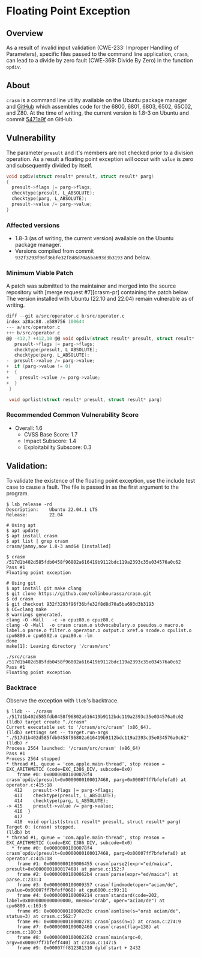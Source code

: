 # Floating Point Exception

## Overview

As a result of invalid input validation (CWE-233: Improper Handling of Parameters), specific files passed to the command line application, `crasm`, can lead to a divide by zero fault (CWE-369: Divide By Zero) in the function `opdiv`.

## About

`crasm` is a command line utility available on the Ubuntu package manager and [GitHub][crasm-github] which assembles code for the 6800, 6801, 6803, 6502, 65C02, and Z80. At the time of writing, the current version is 1.8-3 on Ubuntu and commit [5471a9f][5471a9f] on GitHub.

## Vulnerability

The parameter `presult` and it's members are not checked prior to a division operation. As a result a floating point exception will occur with `value` is zero and subsequently divided by itself.

```C
void opdiv(struct result* presult, struct result* parg)
{
  presult->flags |= parg->flags;
  checktype(presult, L_ABSOLUTE);
  checktype(parg, L_ABSOLUTE);
  presult->value /= parg->value;
}
```

### Affected versions

- 1.8-3 (as of writing, the current version) available on the Ubuntu package manager.
- Versions compiled from commit `932f3293f96f36bfe32f8d8d70a5ba693d3b3193` and below.

### Minimum Viable Patch

A patch was submitted to the maintainer and merged into the source repository with [merge request #7][crasm-pr] containing the patch below. The version installed with Ubuntu (22.10 and 22.04) remain vulnerable as of writing.

```c
diff --git a/src/operator.c b/src/operator.c
index a28ac88..e589756 100644
--- a/src/operator.c
+++ b/src/operator.c
@@ -412,7 +412,10 @@ void opdiv(struct result* presult, struct result* parg)
   presult->flags |= parg->flags;
   checktype(presult, L_ABSOLUTE);
   checktype(parg, L_ABSOLUTE);
-  presult->value /= parg->value;
+  if (parg->value != 0)
+  {
+    presult->value /= parg->value;
+  }
 }

 void oprlist(struct result* presult, struct result* parg)
```

### Recommended Common Vulnerability Score

- Overall: 1.6
  - CVSS Base Score: 1.7
  - Impact Subscore: 1.4
  - Exploitability Subscore: 0.3

## Validation:

To validate the existence of the floating point exception, use the include test case to cause a fault. The file is passed in as the first argument to the program.

```shell
$ lsb_release -rd
Description:    Ubuntu 22.04.1 LTS
Release:        22.04

# Using apt
$ apt update
$ apt install crasm
$ apt list | grep crasm
crasm/jammy,now 1.8-3 amd64 [installed]

$ crasm /517d1b402d585fdb0458f96802a616419b9112bdc119a2393c35e034576a0c62
Pass #1
Floating point exception

# Using git
$ apt install git make clang
$ git clone https://github.com/colinbourassa/crasm.git
$ cd crasm
$ git checkout 932f3293f96f36bfe32f8d8d70a5ba693d3b3193
$ CC=clang make
8 warnings generated.
clang -O -Wall   -c -o cpuz80.o cpuz80.c
clang -O -Wall  -o crasm crasm.o stdvocabulary.o pseudos.o macro.o label.o parse.o filter.o operator.o output.o xref.o scode.o cpulist.o cpu6800.o cpu6502.o cpuz80.o -lm
done
make[1]: Leaving directory '/crasm/src'

./src/crasm /517d1b402d585fdb0458f96802a616419b9112bdc119a2393c35e034576a0c62
Pass #1
Floating point exception
```

### Backtrace

Observe the exception with `lldb`'s backtrace.

```text
$ lldb -- ./crasm ./517d1b402d585fdb0458f96802a616419b9112bdc119a2393c35e034576a0c62
(lldb) target create "./crasm"
Current executable set to '/crasm/src/crasm' (x86_64).
(lldb) settings set -- target.run-args  "./517d1b402d585fdb0458f96802a616419b9112bdc119a2393c35e034576a0c62"
(lldb) r
Process 2564 launched: '/crasm/src/crasm' (x86_64)
Pass #1
Process 2564 stopped
* thread #1, queue = 'com.apple.main-thread', stop reason = EXC_ARITHMETIC (code=EXC_I386_DIV, subcode=0x0)
    frame #0: 0x00000001000078f4 crasm`opdiv(presult=0x0000000100017468, parg=0x00007ff7bfefefa0) at operator.c:415:18
   412    presult->flags |= parg->flags;
   413    checktype(presult, L_ABSOLUTE);
   414    checktype(parg, L_ABSOLUTE);
-> 415    presult->value /= parg->value;
   416  }
   417
   418  void oprlist(struct result* presult, struct result* parg)
Target 0: (crasm) stopped.
(lldb) bt
* thread #1, queue = 'com.apple.main-thread', stop reason = EXC_ARITHMETIC (code=EXC_I386_DIV, subcode=0x0)
  * frame #0: 0x00000001000078f4 crasm`opdiv(presult=0x0000000100017468, parg=0x00007ff7bfefefa0) at operator.c:415:18
    frame #1: 0x0000000100006455 crasm`parse2(expr="ed/maica", presult=0x0000000100017468) at parse.c:152:7
    frame #2: 0x00000001000062b4 crasm`parse(expr="ed/maica") at parse.c:233:3
    frame #3: 0x0000000100009357 crasm`findmode(oper="aciam/de", pvalue=0x00007ff7bfeff068) at cpu6800.c:99:11
    frame #4: 0x0000000100009214 crasm`standard(code=202, label=0x0000000000000000, mnemo="orab", oper="aciam/de") at cpu6800.c:163:9
    frame #5: 0x0000000100002d3c crasm`asmline(s="orab aciam/de", status=3) at crasm.c:562:7
    frame #6: 0x0000000100002781 crasm`pass(n=1) at crasm.c:274:9
    frame #7: 0x0000000100002460 crasm`crasm(flag=138) at crasm.c:180:3
    frame #8: 0x0000000100002262 crasm`main(argc=0, argv=0x00007ff7bfeff440) at crasm.c:147:5
    frame #9: 0x00007ff812381310 dyld`start + 2432
```

[crasm-ubuntu]: https://packages.ubuntu.com/kinetic/crasm
[crasm-github]: https://github.com/colinbourassa/crasm
[5471a9f]: https://github.com/colinbourassa/crasm/commit/5471a9f991fa795a1e86568cf5b4433e6c169047